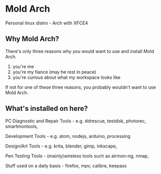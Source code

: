 # Mold Arch
Personal linux distro - Arch with XFCE4 

## Why Mold Arch?
There's only three reasons why you would want to use and install Mold Arch.

1. you're me
2. you're my fiance (may he rest in peace) 
3. you're curious about what my workspace looks like

If not for one of these three reasons, you probably wouldn't want to use Mold Arch. 

## What's installed on here?
PC Diagnostic and Repair Tools - e.g. ddrescue, testdisk, photorec, smartmontools,

Development Tools - e.g. atom, nodejs, arduino, processing 

Design/Art Tools - e.g. krita, blender, gimp, inkscape, 

Pen Testing Tools - (mainly)wireless tools such as airmon-ng, nmap, 

Stuff used on a daily basis - firefox, mpv, calibre, keepass


